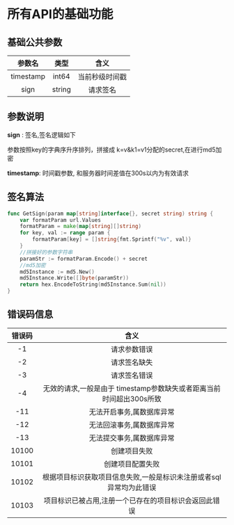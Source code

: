 # 所有API的基础功能

## 基础公共参数

参数名 | 类型 | 含义
:-: | :-: | :-:
timestamp | int64 | 当前秒级时间戳
sign | string | 请求签名

## 参数说明

**sign** : 签名,签名逻辑如下

参数按照key的字典序升序排列，拼接成 k=v&k1=v1分配的secret,在进行md5加密

**timestamp**: 时间戳参数, 和服务器时间差值在300s以内为有效请求

## 签名算法

```go
func GetSign(param map[string]interface{}, secret string) string {
	var formatParam url.Values
	formatParam = make(map[string][]string)
	for key, val := range param {
		formatParam[key] = []string{fmt.Sprintf("%v", val)}
	}
	//拼接好的参数字符串
	paramStr := formatParam.Encode() + secret
	//md5加密
	md5Instance := md5.New()
	md5Instance.Write([]byte(paramStr))
	return hex.EncodeToString(md5Instance.Sum(nil))
}
```

## 错误码信息

错误码 | 含义
:-: | :-:
-1 | 请求参数错误
-2 | 请求签名缺失
-3 | 请求签名错误
-4 | 无效的请求,一般是由于 timestamp参数缺失或者距离当前时间超出300s所致
-11 | 无法开启事务,属数据库异常
-12 | 无法回滚事务,属数据库异常
-13 | 无法提交事务,属数据库异常
10100 | 创建项目失败
10101 | 创建项目配置失败
10102 | 根据项目标识获取项目信息失败,一般是标识未注册或者sql异常均为此错误
10103 | 项目标识已被占用,注册一个已存在的项目标识会返回此错误
